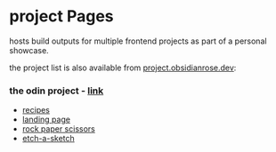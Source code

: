 # project Pages

hosts build outputs for multiple frontend projects as part of a personal showcase.

the project list is also available from [project.obsidianrose.dev](https://project.obsidianrose.dev):

### the odin project - [link](https://www.theodinproject.com)
- [recipes](https://project.obsidianrose.dev/odin-recipes)
- [landing page](https://project.obsidianrose.dev/odin-landing-page)
- [rock paper scissors](https://project.obsidianrose.dev/odin-rock-paper-scissors)
- [etch-a-sketch](https://github.com/obsidian7673/odin-sketch-pad)
